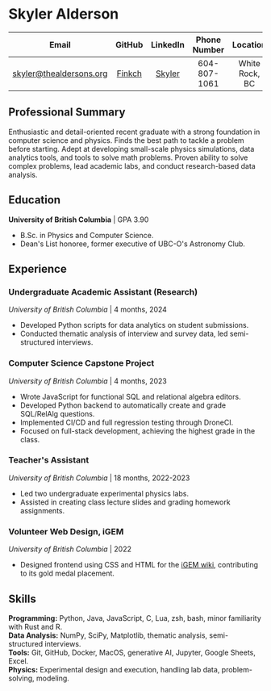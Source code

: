 # Skyler Alderson

| Email                                                     | GitHub                              | LinkedIn                                                         | Phone Number       | Location
|:---------------------------:                              | :----------:                        | :------------:                                                   | :----------------: | :------------------:
| [skyler@thealdersons.org](mailto:skyler@thealdersons.org) | [Finkch](https://github.com/Finkch) | [Skyler](https://www.linkedin.com/in/skyler-alderson-b91a2a30b/) | 604-807-1061       | White Rock, BC


## Professional Summary

Enthusiastic and detail-oriented recent graduate with a strong foundation in computer science and physics. Finds the best path to tackle a problem before starting. Adept at developing small-scale physics simulations, data analytics tools, and tools to solve math problems. Proven ability to solve complex problems, lead academic labs, and conduct research-based data analysis.


## Education

**University of British Columbia** | GPA 3.90  

- B.Sc. in Physics and Computer Science.
- Dean's List honoree, former executive of UBC-O's Astronomy Club.


## Experience

### Undergraduate Academic Assistant (Research)
*University of British Columbia* | 4 months, 2024  

* Developed Python scripts for data analytics on student submissions.
* Conducted thematic analysis of interview and survey data, led semi-structured interviews.  


### Computer Science Capstone Project
*University of British Columbia* | 4 months, 2023  

* Wrote JavaScript for functional SQL and relational algebra editors.
* Developed Python backend to automatically create and grade SQL/RelAlg questions.
* Implemented CI/CD and full regression testing through DroneCI.
* Focused on full-stack development, achieving the highest grade in the class.  


### Teacher's Assistant
*University of British Columbia* | 18 months, 2022-2023  

* Led two undergraduate experimental physics labs.
* Assisted in creating class lecture slides and grading homework assignments.  


### Volunteer Web Design, iGEM
*University of British Columbia* | 2022  

* Designed frontend using CSS and HTML for the [iGEM wiki](https://2022.igem.wiki/ubc-okanagan/), contributing to its gold medal placement.  


## Skills

**Programming:** Python, Java, JavaScript, C, Lua, zsh, bash, minor familiarity with Rust and R.  
**Data Analysis:** NumPy, SciPy, Matplotlib, thematic analysis, semi-structured interviews.  
**Tools:** Git, GitHub, Docker, MacOS, generative AI, Jupyter, Google Sheets, Excel.  
**Physics:** Experimental design and execution, handling lab data, problem-solving, modeling.
